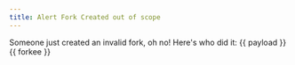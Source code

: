 ```yaml
---
title: Alert Fork Created out of scope 
---
```

Someone just created an invalid fork, oh no! Here's who did it: {{ payload }} {{ forkee }}
